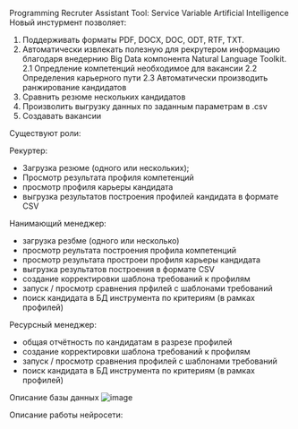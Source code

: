 Programming Recruter Assistant Tool: Service Variable Artificial Intelligence
Новый инстурмент позволяет:
1. Поддерживать форматы PDF, DOCX, DOC, ODT, RTF, TXT.
2. Автоматически извлекать полезную для рекрутером информацию благодаря внедернию Big Data компонента Natural Language Toolkit.
2.1 Опредление компетенций необходимое для вакансии
2.2 Определения карьерного пути
2.3 Автоматически производить ранжирование кандидатов 
4. Сравнить резюме нескольких кандидатов
5. Произволить выгрузку данных по заданным параметрам в .csv
6. Создавать вакансии

Существуют роли:

Рекуртер:
- Загрузка резюме (одного или нескольких); 
- Просмотр результата профиля компетенций
- просмотр профиля карьеры кандидата
- выгрузка результатов построения профилей кандидата в формате CSV

Нанимающий менеджер:
- загрузка резбме (одного или несколько)
- просмотр реультата построения профила компетенций
- просмотр результата простроеи профиля карьеры кандидата
- выгрузка результатов построения в формате CSV
- создание корректировки шаблона требований к профилям
- запуск / просмотр сравнения прфилей с шаблонами требований 
- поиск кандидата в БД инструмента по критериям (в рамках профилей)

Ресурсный менеджер:
- общая отчётность по кандидатам в разрезе профилей
- создание корректировки шаблона требований к профилям
- запуск / просмотр сравнения профилей с шаблонами требований
- поиск кандидата в БД инструмента по критериям (в рамках профилей)

Описание базы данных
![image](https://github.com/HakatonBR/HakatonCodMira2024/assets/171221388/b09390ba-0521-4d49-a112-fc422697790c)

Описание работы нейросети:

